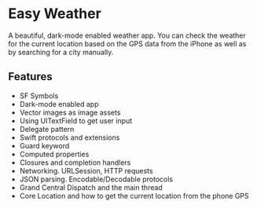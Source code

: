 


#  Easy Weather

A beautiful, dark-mode enabled weather app. You can check the weather for the current location based on the GPS data from the iPhone as well as by searching for a city manually. 


## Features

* SF Symbols
* Dark-mode enabled app
* Vector images as image assets
* Using UITextField to get user input
* Delegate pattern
* Swift protocols and extensions
* Guard keyword
* Computed properties
* Closures and completion handlers
* Networking. URLSession, HTTP requests
* JSON parsing. Encodable/Decodable protocols
* Grand Central Dispatch and the main thread
* Core Location and how to get the current location from the phone GPS


